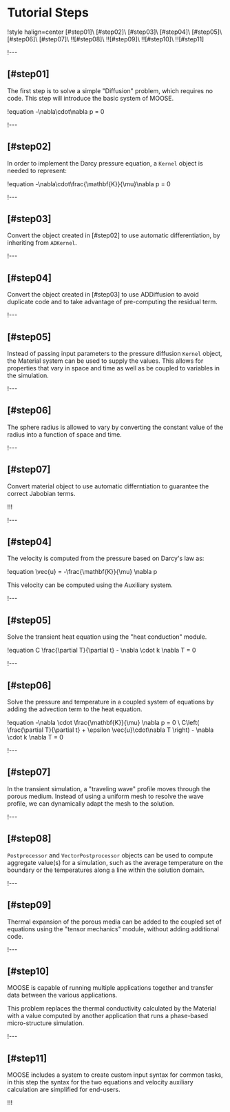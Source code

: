 # Tutorial Steps

!style halign=center
[#step01]\\
[#step02]\\
[#step03]\\
[#step04]\\
[#step05]\\
[#step06]\\
[#step07]\\
!![#step08]\\
!![#step09]\\
!![#step10]\\
!![#step11]

!---

## [#step01]

The first step is to solve a simple "Diffusion" problem, which requires no code. This step
will introduce the basic system of MOOSE.

!equation
-\nabla\cdot\nabla p = 0

!---

## [#step02]

In order to implement the Darcy pressure equation, a `Kernel` object is needed to represent:

!equation
-\nabla\cdot\frac{\mathbf{K}}{\mu}\nabla p = 0

!---

## [#step03]

Convert the object created in [#step02] to use automatic differentiation, by inheriting from
`ADKernel`.


!---

## [#step04]

Convert the object created in [#step03] to use ADDiffusion to avoid duplicate code and to take
advantage of pre-computing the residual term.

!---

## [#step05]

Instead of passing input parameters to the pressure diffusion `Kernel` object, the Material
system can be used to supply the values. This allows for properties that vary in space and time
as well as be coupled to variables in the simulation.

!---

## [#step06]

The sphere radius is allowed to vary by converting the constant value of the radius into a
function of space and time.

!---

## [#step07]

Convert material object to use automatic differntiation to guarantee the correct Jabobian terms.


!!!


!---

## [#step04]

The velocity is computed from the pressure based on Darcy's law as:

!equation
\vec{u} = -\frac{\mathbf{K}}{\mu} \nabla p

This velocity can be computed using the Auxiliary system.

!---

## [#step05]

Solve the transient heat equation using the "heat conduction" module.

!equation
C \frac{\partial T}{\partial t} - \nabla \cdot k \nabla T = 0

!---

## [#step06]

Solve the pressure and temperature in a coupled system of equations by adding the advection term
to the heat equation.

!equation
-\nabla \cdot \frac{\mathbf{K}}{\mu} \nabla p  = 0
\\
C\left( \frac{\partial T}{\partial t} + \epsilon \vec{u}\cdot\nabla T \right) - \nabla \cdot k \nabla T = 0

!---

## [#step07]

In the transient simulation, a "traveling wave" profile moves through the porous medium. Instead of
using a uniform mesh to resolve the wave profile, we can dynamically adapt the mesh to the solution.

!---

## [#step08]

`Postprocessor` and `VectorPostprocessor` objects can be used to compute aggregate value(s) for a
simulation, such as the average temperature on the boundary or the temperatures along a line
within the solution domain.

!---

## [#step09]

Thermal expansion of the porous media can be added to the coupled set of equations
using the "tensor mechanics" module, without adding additional code.

!---

## [#step10]

MOOSE is capable of running multiple applications together and transfer data between the various
applications.

This problem replaces the thermal conductivity calculated by the Material with a value computed by
another application that runs a phase-based micro-structure simulation.

!---

## [#step11]

MOOSE includes a system to create custom input syntax for common tasks, in this step the syntax
for the two equations and velocity auxiliary calculation are simplified for end-users.

!!!
